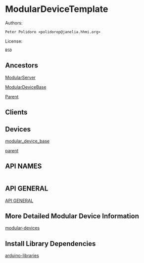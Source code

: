 # ModularDeviceTemplate

Authors:

    Peter Polidoro <polidorop@janelia.hhmi.org>

License:

    BSD

## Ancestors

[ModularServer](https://github.com/janelia-arduino/ModularServer)

[ModularDeviceBase](https://github.com/janelia-arduino/ModularDeviceBase)

[Parent](https://github.com/janelia-arduino/Parent)

## Clients

## Devices

[modular_device_base](https://github.com/janelia-modular-devices/modular_device_base.git)

[parent](https://github.com/janelia-modular-devices/parent.git)

## API NAMES

```json
```

## API GENERAL

[API GENERAL](./api/)

## More Detailed Modular Device Information

[modular-devices](https://github.com/janelia-modular-devices/modular-devices)

## Install Library Dependencies

[arduino-libraries](https://github.com/janelia-arduino/arduino-libraries)
